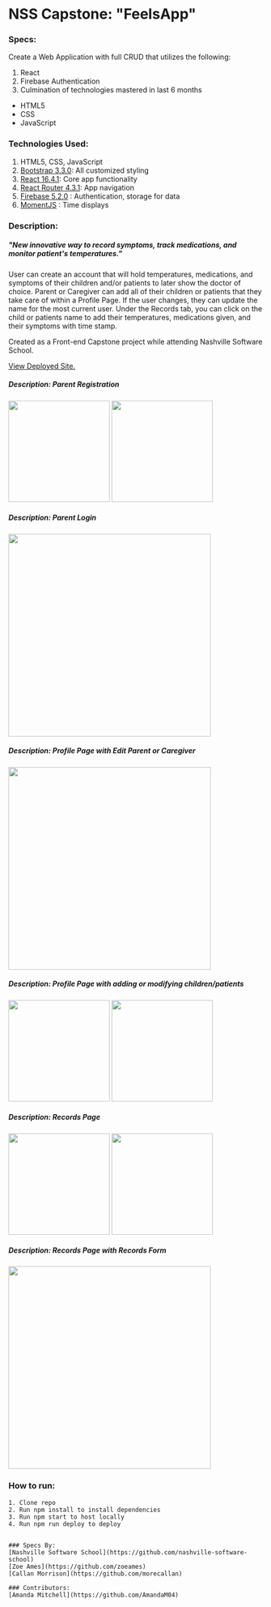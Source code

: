 # NSS Capstone: "FeelsApp"

### Specs:
Create a Web Application with full CRUD that utilizes the following:

1. React
1. Firebase Authentication
1. Culmination of technologies mastered in last 6 months
 * HTML5
 * CSS
 * JavaScript

### Technologies Used:
1. HTML5, CSS, JavaScript
1. [Bootstrap 3.3.0](https://getbootstrap.com/docs/3.3/): All customized styling
1. [React 16.4.1](https://reactjs.org/): Core app functionality
1. [React Router 4.3.1](https://reacttraining.com/react-router/): App navigation
1. [Firebase 5.2.0](https://www.firebase.com/) : Authentication, storage for data
1. [MomentJS](http://momentjs.com/) : Time displays

### Description:
##### "New innovative way to record symptoms, track medications, and monitor patient's temperatures."

User can create an account that will hold temperatures, medications, and symptoms of their children and/or patients to later show the doctor of choice.
Parent or Caregiver can add all of their children or patients that they take care of within a Profile Page. If the user changes, they can update the name for the most current user.
Under the Records tab, you can click on the child or patients name to add their temperatures, medications given, and their symptoms with time stamp.

Created as a Front-end Capstone project while attending Nashville Software School.

[View Deployed Site.](https://feelsapp-5a1b6.firebaseio.com/)

##### Description: Parent Registration
<img src="" width="200">
<img src="" width="200">

##### Description: Parent Login
<img src="" width="400">

##### Description: Profile Page with Edit Parent or Caregiver
<img src="" width="400">

##### Description: Profile Page with adding or modifying children/patients
<img src="" width="200">
<img src="" width="200">

##### Description: Records Page
<img src="" width="200">
<img src="" width="200">

##### Description: Records Page with Records Form
<img src="" width="400">

### How to run:
```
1. Clone repo
2. Run npm install to install dependencies
3. Run npm start to host locally
4. Run npm run deploy to deploy


### Specs By:
[Nashville Software School](https://github.com/nashville-software-school)
[Zoe Ames](https://github.com/zoeames)
[Callan Morrison](https://github.com/morecallan)

### Contributors:
[Amanda Mitchell](https://github.com/AmandaM04)
